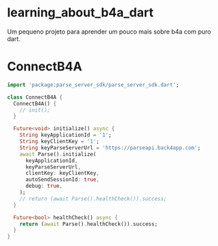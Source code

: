 # learning_about_b4a_dart
Um pequeno projeto para aprender um pouco mais sobre b4a com puro dart.



# ConnectB4A

```dart
import 'package:parse_server_sdk/parse_server_sdk.dart';

class ConnectB4A {
  ConnectB4A() {
    // init();
  }

  Future<void> initialize() async {
    String keyApplicationId = '1';
    String keyClientKey = '1';
    String keyParseServerUrl = 'https://parseapi.back4app.com';
    await Parse().initialize(
      keyApplicationId,
      keyParseServerUrl,
      clientKey: keyClientKey,
      autoSendSessionId: true,
      debug: true,
    );
    // return (await Parse().healthCheck()).success;
  }

  Future<bool> healthCheck() async {
    return (await Parse().healthCheck()).success;
  }
}
```

